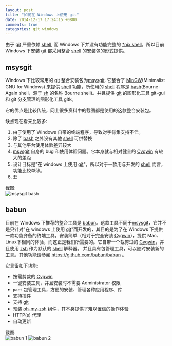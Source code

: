 ```yaml
---
layout: post
title: "如何在 Windows 上使用 git"
date: 2014-12-17 17:24:15 +0800
comments: true
categories: git windows
---
```


由于 [git] 严重依赖 [shell], 而 Windows 下并没有功能完整的 [*nix shell]，所以目前 Windows 下安装 [git] 都采用整合 [shell] 的安装包的形式提供。

## msysgit
Windows 下比较常用的 [git] 整合安装包为[msysgit]. 它整合了 [MinGW](Minimalist GNU for Windows) 来提供 [shell] 功能，所使用的 [shell] 程序是 [bash](Bourne-Again shell，源于 [sh] 的名称 Bourne shell)。并且提供 [git] 的图形化工具 git-gui 和 git 分支管理的图形化工具 gitk。

它的优点是比较传统，网上很多资料中的截图都是使用的这款整合安装包。

缺点现在看来比较多: 

1. 由于使用了 Windows 自带的终端程序，导致对字符集支持不佳。
2. 除了 [bash] 之外没有其他 [shell] 可供替换
3. 与其他平台使用体验差异较大
4. [msysgit] 自身的 bug 和使用体验问题。它本身就与相对健全的 [Cygwin] 有较大的差距
5. 设计目标是"在 windows 上使用 [git]"，所以对于一款用与开发的 [shell] 而言，功能比较单薄。
6. 丑

截图:  
![msysgit bash](http://msysgit.github.io/img/gw1.png)

## babun

目前在 Windows 下推荐的整合工具是 [babun]。这款工具不同于[msysgit]，它并不是只针对"在 windows 上使用 [git]"而开发的，其目的是为了在 Windows 下提供一款功能齐备的终端工具，安装简单（相对于完全安装 [Cygwin]），提供 Mac、Linux下相同的体验，而这正是我们所需要的。它自带一个裁剪过的 [Cygwin]，并且使用 [zsh] 作为默认的 [shell] 解释器。 并且具有包管理工具，可以随时安装新的工具。其他功能请参阅 https://github.com/babun/babun 。

它具备如下功能:
- 按需剪裁的 [Cygwin]
- 一键安装工具，并且安装时不需要 Administrator 权限
- `pact` 包管理工具，方便的安装、管理各种应用程序、库
- 支持插件
- 支持 [git]
- 预装 [oh-my-zsh] 组件，其本身提供了难以置信的操作体验
- HTTP(s) 代理
- 自动更新

截图:  
![babun 1](https://raw.githubusercontent.com/babun/babun.github.io/master/images/screen_vim.png)
![babun 2](https://raw.githubusercontent.com/babun/babun.github.io/master/images/screen_vim.png)

[git]: http://git-scm.com
[git-flow]: https://github.com/nvie/gitflow
[msysgit]: http://msysgit.github.io
[MinGW]: http://www.mingw.org
[babun]: https://github.com/babun/babun
[Cygwin]: http://zh.wikipedia.org/zh/Cygwin
[zsh]: http://zh.wikipedia.org/wiki/Z_shell
[shell]: http://zh.wikipedia.org/wiki/殼層
[*nix shell]: http://zh.wikipedia.org/wiki/Unix_shell
[bash]: http://zh.wikipedia.org/wiki/Bash
[sh]: http://zh.wikipedia.org/wiki/Bourne_shell
[oh-my-zsh]: https://github.com/robbyrussell/oh-my-zsh
